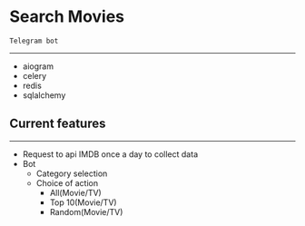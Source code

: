 # Search Movies
`Telegram bot`

<hr>

 * aiogram
 * celery
 * redis
 * sqlalchemy

## Current features

<hr>

 * Request to api IMDB once a day to collect data
 * Bot
    * Сategory selection
    * Choice of action
        * All(Movie/TV)
        * Top 10(Movie/TV)
        * Random(Movie/TV)